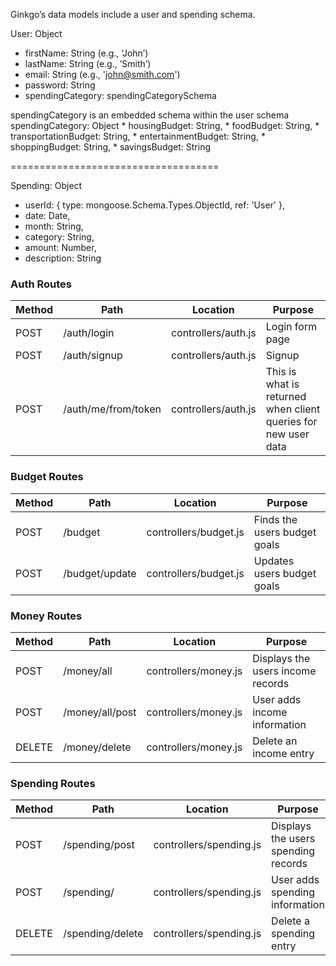 Ginkgo’s data models include a user and spending schema.

User: Object
* firstName: String (e.g., ‘John’)
* lastName: String (e.g., ’Smith’)
* email: String (e.g., 'john@smith.com')
* password: String
* spendingCategory: spendingCategorySchema

spendingCategory is an embedded schema within the user schema
spendingCategory: Object
    * housingBudget: String,
    * foodBudget: String,
    * transportationBudget: String,
    * entertainmentBudget: String,
    * shoppingBudget: String,
    * savingsBudget: String

====================================

Spending: Object
*   userId: { type: mongoose.Schema.Types.ObjectId, ref: 'User' },
*   date: Date,
*   month: String,
*   category: String,
*   amount: Number,
*   description: String


### Auth Routes

| Method | Path | Location | Purpose |
| ------ | ----------------- | ----------------------------- | ------------------------------------------ |
| POST | /auth/login | controllers/auth.js | Login form page |
| POST | /auth/signup | controllers/auth.js | Signup |
| POST | /auth/me/from/token | controllers/auth.js | This is what is returned when client queries for new user data |

### Budget Routes

| Method | Path | Location | Purpose |
| ------ | ----------------- | ----------------------------- | ------------------------------------------ |
| POST | /budget | controllers/budget.js | Finds the users budget goals |
| POST | /budget/update | controllers/budget.js | Updates users budget goals |

### Money Routes

| Method | Path | Location | Purpose |
| ------ | ----------------- | ----------------------------- | ------------------------------------------ |
| POST | /money/all | controllers/money.js | Displays the users income records |
| POST | /money/all/post | controllers/money.js | User adds income information |
| DELETE | /money/delete | controllers/money.js | Delete an income entry |

### Spending Routes

| Method | Path | Location | Purpose |
| ------ | ----------------- | ----------------------------- | ------------------------------------------ |
| POST | /spending/post | controllers/spending.js | Displays the users spending records |
| POST | /spending/ | controllers/spending.js | User adds spending information |
| DELETE | /spending/delete | controllers/spending.js | Delete a spending entry |
